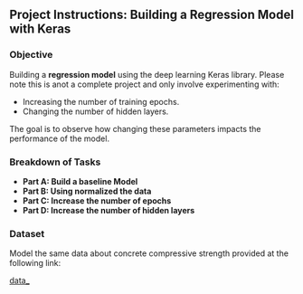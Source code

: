 


## Project Instructions: Building a Regression Model with Keras

### Objective
Building a **regression model** using the deep learning Keras library. Please note this is anot a complete project and only involve experimenting with:

- Increasing the number of training epochs.
- Changing the number of hidden layers.

The goal is to observe how changing these parameters impacts the performance of the model.

### Breakdown of Tasks

- **Part A: Build a baseline Model**
- **Part B: Using normalized the data**
- **Part C: Increase the number of epochs**
- **Part D: Increase the number of hidden layers**  

### Dataset
Model the same data about concrete compressive strength provided at the following link:

[data_](https://cocl.us/concrete_data)
